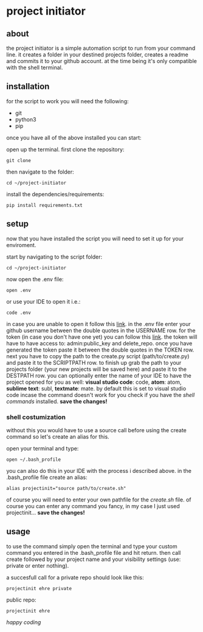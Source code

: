 # project initiator

## about
the project initiator is a simple automation script to run from your command line.
it creates a folder in your destined projects folder, creates a readme and commits it to your github account.
at the time being it's only compatible with the shell terminal.

## installation
for the script to work you will need the following:
- git
- python3
- pip

once you have all of the above installed you can start:

open up the terminal.
first clone the repository:
```shell
git clone 
```
then navigate to the folder:
```shell
cd ~/project-initiator
```
install the dependencies/requirements:
```shell
pip install requirements.txt
```

## setup
now that you have installed the script you will need to set it up for your enviroment.

start by navigating to the script folder:
```shell
cd ~/project-initiator
```
now open the .env file:
```shell
open .env
```
or use your IDE to open it i.e.:
```shell
code .env
```
in case you are unable to open it follow this [link](https://stackoverflow.com/questions/29955500/code-not-working-in-command-line-for-visual-studio-code-on-osx-mac).
in the .env file enter your github username between the double quotes in the USERNAME row.
for the token (in case you don't have one yet) you can follow this [link](https://docs.github.com/en/free-pro-team@latest/github/authenticating-to-github/creating-a-personal-access-token). the token will have to have access to: admin:public_key and delete_repo.
once you have generated the token paste it between the double quotes in the TOKEN row.
next you have to copy the path to the create.py script (path/to/create.py) and paste it to the SCRIPTPATH row.
to finish up grab the path to your projects folder (your new projects will be saved here) and paste it to the DESTPATH row.
you can optionally enter the name of your IDE to have the project opened for you as well:
__visual studio code__: code, __atom__: atom, __sublime text__: subl, __textmate__: mate.
by default this is set to visual studio code
incase the command doesn't work for you check if you have the _shell commands_ installed.
__save the changes!__

### shell costumization
without this you would have to use a source call before using the create command so let's create an alias for this.

open your terminal and type:
```shell
open ~/.bash_profile
```
you can also do this in your IDE with the process i described above.
in the .bash_profile file create an alias:
```shell
alias projectinit="source path/to/create.sh"
```
of course you will need to enter your own pathfile for the _create.sh_ file.
of course you can enter any command you fancy, in my case I just used projectinit...
__save the changes!__

## usage
to use the command simply open the terminal and type your custom command you entered in the .bash_profile file and hit return.
then call create followed by your project name and your visibility settings (use: private or enter nothing).

a succesfull call for a private repo should look like this:
```shell
projectinit ehre private
```
public repo:
```shell
projectinit ehre 
```
_happy coding_
